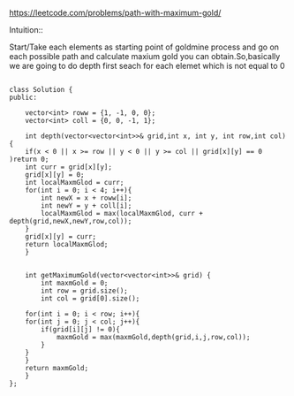 https://leetcode.com/problems/path-with-maximum-gold/


Intuition::

Start/Take each elements as starting point of goldmine process and go on each possible path and calculate
maxium gold you can  obtain.So,basically we are going to do depth first seach for each elemet which is not equal to 0


```

class Solution {
public:

    vector<int> roww = {1, -1, 0, 0};
    vector<int> coll = {0, 0, -1, 1};

    int depth(vector<vector<int>>& grid,int x, int y, int row,int col){
    if(x < 0 || x >= row || y < 0 || y >= col || grid[x][y] == 0 )return 0;
    int curr = grid[x][y];
    grid[x][y] = 0;
    int localMaxmGlod = curr;
    for(int i = 0; i < 4; i++){
        int newX = x + roww[i];
        int newY = y + coll[i];
        localMaxmGlod = max(localMaxmGlod, curr + depth(grid,newX,newY,row,col));
    }
    grid[x][y] = curr;
    return localMaxmGlod;
    }


    int getMaximumGold(vector<vector<int>>& grid) {
        int maxmGold = 0;
        int row = grid.size();
        int col = grid[0].size();

    for(int i = 0; i < row; i++){
    for(int j = 0; j < col; j++){
        if(grid[i][j] != 0){
            maxmGold = max(maxmGold,depth(grid,i,j,row,col));
        }
    }
    }
    return maxmGold;
    }
};

```
